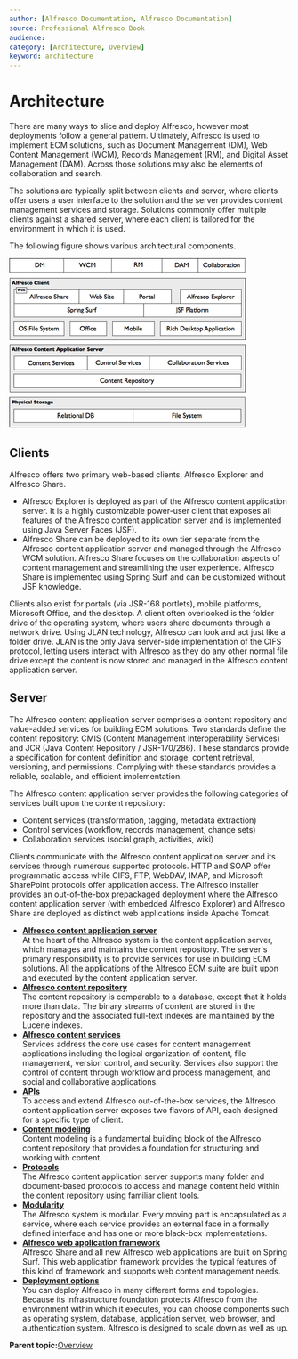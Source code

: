 ```yaml
---
author: [Alfresco Documentation, Alfresco Documentation]
source: Professional Alfresco Book
audience: 
category: [Architecture, Overview]
keyword: architecture
---
```


# Architecture

There are many ways to slice and deploy Alfresco, however most deployments follow a general pattern. Ultimately, Alfresco is used to implement ECM solutions, such as Document Management \(DM\), Web Content Management \(WCM\), Records Management \(RM\), and Digital Asset Management \(DAM\). Across those solutions may also be elements of collaboration and search.

The solutions are typically split between clients and server, where clients offer users a user interface to the solution and the server provides content management services and storage. Solutions commonly offer multiple clients against a shared server, where each client is tailored for the environment in which it is used.

The following figure shows various architectural components.

![](../images/2-1.png)

## Clients

Alfresco offers two primary web-based clients, Alfresco Explorer and Alfresco Share.

-   Alfresco Explorer is deployed as part of the Alfresco content application server. It is a highly customizable power-user client that exposes all features of the Alfresco content application server and is implemented using Java Server Faces \(JSF\).
-   Alfresco Share can be deployed to its own tier separate from the Alfresco content application server and managed through the Alfresco WCM solution. Alfresco Share focuses on the collaboration aspects of content management and streamlining the user experience. Alfresco Share is implemented using Spring Surf and can be customized without JSF knowledge.

Clients also exist for portals \(via JSR-168 portlets\), mobile platforms, Microsoft Office, and the desktop. A client often overlooked is the folder drive of the operating system, where users share documents through a network drive. Using JLAN technology, Alfresco can look and act just like a folder drive. JLAN is the only Java server-side implementation of the CIFS protocol, letting users interact with Alfresco as they do any other normal file drive except the content is now stored and managed in the Alfresco content application server.

## Server

The Alfresco content application server comprises a content repository and value-added services for building ECM solutions. Two standards define the content repository: CMIS \(Content Management Interoperability Services\) and JCR \(Java Content Repository / JSR-170/286\). These standards provide a specification for content definition and storage, content retrieval, versioning, and permissions. Complying with these standards provides a reliable, scalable, and efficient implementation.

The Alfresco content application server provides the following categories of services built upon the content repository:

-   Content services \(transformation, tagging, metadata extraction\)
-   Control services \(workflow, records management, change sets\)
-   Collaboration services \(social graph, activities, wiki\)

Clients communicate with the Alfresco content application server and its services through numerous supported protocols. HTTP and SOAP offer programmatic access while CIFS, FTP, WebDAV, IMAP, and Microsoft SharePoint protocols offer application access. The Alfresco installer provides an out-of-the-box prepackaged deployment where the Alfresco content application server \(with embedded Alfresco Explorer\) and Alfresco Share are deployed as distinct web applications inside Apache Tomcat.

-   **[Alfresco content application server](../concepts/content-server-about.md)**  
At the heart of the Alfresco system is the content application server, which manages and maintains the content repository. The server's primary responsibility is to provide services for use in building ECM solutions. All the applications of the Alfresco ECM suite are built upon and executed by the content application server.
-   **[Alfresco content repository](../concepts/content-repo-about.md)**  
The content repository is comparable to a database, except that it holds more than data. The binary streams of content are stored in the repository and the associated full-text indexes are maintained by the Lucene indexes.
-   **[Alfresco content services](../concepts/serv-about.md)**  
 Services address the core use cases for content management applications including the logical organization of content, file management, version control, and security. Services also support the control of content through workflow and process management, and social and collaborative applications.
-   **[APIs](../concepts/api-about.md)**  
To access and extend Alfresco out-of-the-box services, the Alfresco content application server exposes two flavors of API, each designed for a specific type of client.
-   **[Content modeling](../concepts/content-modeling-about.md)**  
Content modeling is a fundamental building block of the Alfresco content repository that provides a foundation for structuring and working with content.
-   **[Protocols](../concepts/protocols-about.md)**  
 The Alfresco content application server supports many folder and document-based protocols to access and manage content held within the content repository using familiar client tools.
-   **[Modularity](../concepts/spring-fw-modularity.md)**  
The Alfresco system is modular. Every moving part is encapsulated as a service, where each service provides an external face in a formally defined interface and has one or more black-box implementations.
-   **[Alfresco web application framework](../concepts/web-app-framework.md)**  
Alfresco Share and all new Alfresco web applications are built on Spring Surf. This web application framework provides the typical features of this kind of framework and supports web content management needs.
-   **[Deployment options](../concepts/deploy-options.md)**  
You can deploy Alfresco in many different forms and topologies. Because its infrastructure foundation protects Alfresco from the environment within which it executes, you can choose components such as operating system, database, application server, web browser, and authentication system. Alfresco is designed to scale down as well as up.

**Parent topic:**[Overview](../concepts/system-about.md)

